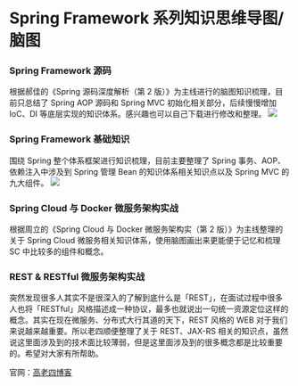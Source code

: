 # Spring Framework 系列知识思维导图/脑图
### Spring Framework 源码 ###
根据郝佳的《Spring 源码深度解析（第 2 版）》为主线进行的脑图知识梳理，目前只总结了 Spring AOP 源码和 Spring MVC 初始化相关部分，后续慢慢增加 IoC、DI 等底层实现的知识体系。感兴趣也可以自己下载进行修改和整理。
<img src="https://0d077ef9e74d8.cdn.sohucs.com/roWFqJY_png">
### Spring Framework 基础知识 ###
围绕 Spring 整个体系框架进行知识梳理，目前主要整理了 Spring 事务、AOP、依赖注入中涉及到 Spring 管理 Bean 的知识体系相关知识点以及 Spring MVC 的九大组件。
<img src="https://pic1.superbed.cn/item/5cc5b4213a213b0417319017">
### Spring Cloud 与 Docker 微服务架构实战 ###
根据周立的《Spring Cloud 与 Docker 微服务架构实（第 2 版）》为主线整理的关于 Spring Cloud 微服务相关知识体系，使用脑图画出来更能便于记忆和梳理 SC 中比较多的组件和概念。

### REST & RESTful 微服务架构实战 ###
突然发现很多人其实不是很深入的了解到底什么是「REST」，在面试过程中很多人也将「RESTful」风格描述成一种协议，最多也就说出一句统一资源定位这样的概念。其实在现在微服务、分布式大行其道的天下，REST 风格的 WEB 对于我们来说越来越重要。所以老四顺便整理了关于 REST、JAX-RS 相关的知识点，虽然说这里面涉及到的技术面比较薄弱，但是这里面涉及到的很多概念都是比较重要的。希望对大家有所帮助。

官网：<a href="http://www.glorze.com/" rel="nofollow">高老四博客</a>